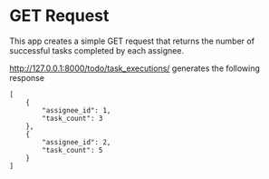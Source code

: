 # GET Request

This app creates a simple GET request that returns the number of successful tasks completed by each assignee.

http://127.0.0.1:8000/todo/task_executions/ generates the following response

```
[
    {
        "assignee_id": 1,
        "task_count": 3
    },
    {
        "assignee_id": 2,
        "task_count": 5
    }
]
```